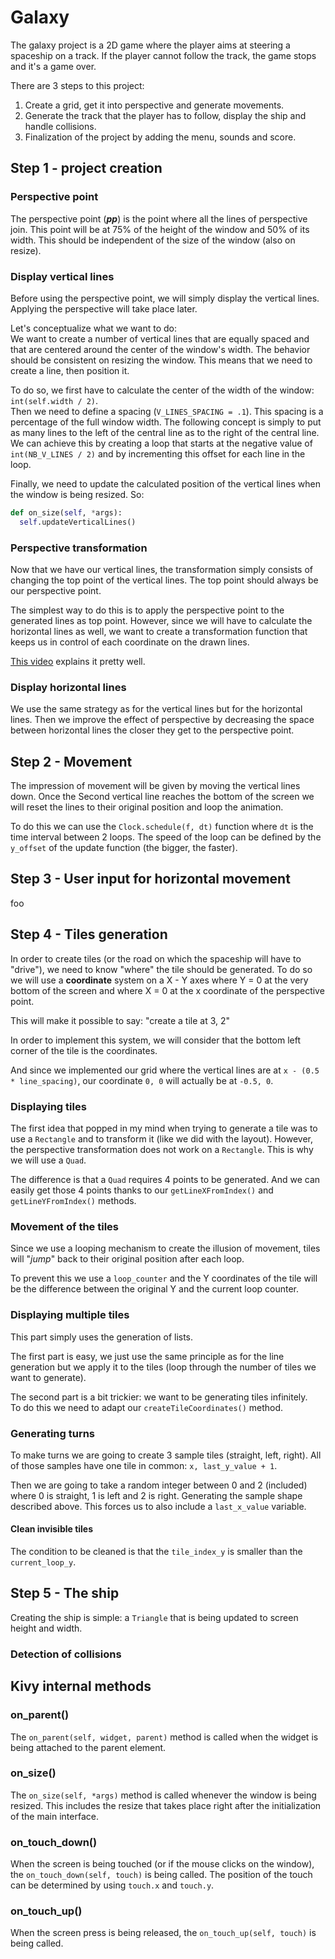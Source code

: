 # Galaxy

The galaxy project is a 2D game where the player aims at steering a spaceship on a track. If the player cannot follow the track, the game stops and it's a game over.

There are 3 steps to this project:

1. Create a grid, get it into perspective and generate movements.
2. Generate the track that the player has to follow, display the ship and handle collisions.
3. Finalization of the project by adding the menu, sounds and score.

## Step 1 - project creation

### Perspective point

The perspective point (**_pp_**) is the point where all the lines of perspective join. This point will be at 75% of the height of the window and 50% of its width. This should be independent of the size of the window (also on resize).

### Display vertical lines

Before using the perspective point, we will simply display the vertical lines. Applying the perspective will take place later.

Let's conceptualize what we want to do:<br/>
We want to create a number of vertical lines that are equally spaced and that are centered around the center of the window's width. The behavior should be consistent on resizing the window. This means that we need to create a line, then position it.

To do so, we first have to calculate the center of the width of the window: `int(self.width / 2)`.<br/>
Then we need to define a spacing (`V_LINES_SPACING = .1`). This spacing is a percentage of the full window width. The following concept is simply to put as many lines to the left of the central line as to the right of the central line. We can achieve this by creating a loop that starts at the negative value of `int(NB_V_LINES / 2)` and by incrementing this offset for each line in the loop.

Finally, we need to update the calculated position of the vertical lines when the window is being resized. So:<br/>

```python
def on_size(self, *args):
  self.updateVerticalLines()
```

### Perspective transformation

Now that we have our vertical lines, the transformation simply consists of changing the top point of the vertical lines. The top point should always be our perspective point.

The simplest way to do this is to apply the perspective point to the generated lines as top point. However, since we will have to calculate the horizontal lines as well, we want to create a transformation function that keeps us in control of each coordinate on the drawn lines.

[This video](https://www.youtube.com/watch?v=l8Imtec4ReQ&t=10511s) explains it pretty well.

### Display horizontal lines

We use the same strategy as for the vertical lines but for the horizontal lines. Then we improve the effect of perspective by decreasing the space between horizontal lines the closer they get to the perspective point.

## Step 2 - Movement

The impression of movement will be given by moving the vertical lines down. Once the Second vertical line reaches the bottom of the screen we will reset the lines to their original position and loop the animation.

To do this we can use the `Clock.schedule(f, dt)` function where `dt` is the time interval between 2 loops. The speed of the loop can be defined by the `y_offset` of the update function (the bigger, the faster).

## Step 3 - User input for horizontal movement

foo

## Step 4 - Tiles generation

In order to create tiles (or the road on which the spaceship will have to "drive"), we need to know "where" the tile should be generated. To do so we will use a **coordinate** system on a X - Y axes where Y = 0 at the very bottom of the screen and where X = 0 at the x coordinate of the perspective point.

This will make it possible to say: "create a tile at 3, 2"

In order to implement this system, we will consider that the bottom left corner of the tile is the coordinates.

And since we implemented our grid where the vertical lines are at `x - (0.5 * line_spacing)`, our coordinate `0, 0` will actually be at `-0.5, 0`.

### Displaying tiles

The first idea that popped in my mind when trying to generate a tile was to use a `Rectangle` and to transform it (like we did with the layout). However, the perspective transformation does not work on a `Rectangle`. This is why we will use a `Quad`.

The difference is that a `Quad` requires 4 points to be generated. And we can easily get those 4 points thanks to our `getLineXFromIndex()` and `getLineYFromIndex()` methods.

### Movement of the tiles

Since we use a looping mechanism to create the illusion of movement, tiles will "_jump_" back to their original position after each loop.

To prevent this we use a `loop_counter` and the Y coordinates of the tile will be the difference between the original Y and the current loop counter.

### Displaying multiple tiles

This part simply uses the generation of lists.

The first part is easy, we just use the same principle as for the line generation but we apply it to the tiles (loop through the number of tiles we want to generate).

The second part is a bit trickier: we want to be generating tiles infinitely.<br/>
To do this we need to adapt our `createTileCoordinates()` method.

### Generating turns

To make turns we are going to create 3 sample tiles (straight, left, right). All of those samples have one tile in common: `x, last_y_value + 1`.

Then we are going to take a random integer between 0 and 2 (included) where 0 is straight, 1 is left and 2 is right. Generating the sample shape described above. This forces us to also include a `last_x_value` variable.

#### Clean invisible tiles

The condition to be cleaned is that the `tile_index_y` is smaller than the `current_loop_y`.

## Step 5 - The ship

Creating the ship is simple: a `Triangle` that is being updated to screen height and width.

### Detection of collisions

## Kivy internal methods

### on_parent()

The `on_parent(self, widget, parent)` method is called when the widget is being attached to the parent element.

### on_size()

The `on_size(self, *args)` method is called whenever the window is being resized. This includes the resize that takes place right after the initialization of the main interface.

### on_touch_down()

When the screen is being touched (or if the mouse clicks on the window), the `on_touch_down(self, touch)` is being called. The position of the touch can be determined by using `touch.x` and `touch.y`.

### on_touch_up()

When the screen press is being released, the `on_touch_up(self, touch)` is being called.
